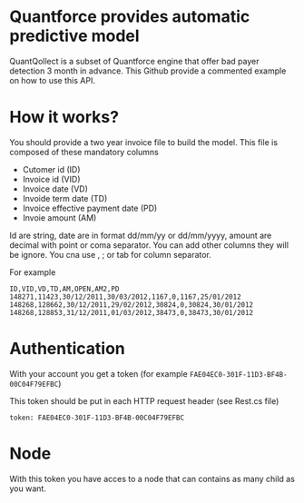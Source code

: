 # Quantforce provides automatic predictive model

QuantQollect is a subset of Quantforce engine that offer bad payer detection 3 month in advance. This Github provide a commented example on how to use this API.

# How it works?

You should provide a two year invoice file to build the model. This file is composed of these mandatory columns
- Cutomer id (ID)
- Invoice id (VID)
- Invoice date (VD)
- Invoide term date (TD)
- Invoice effective payment date (PD)
- Invoie amount (AM)
    
Id are string, date are in format dd/mm/yy or dd/mm/yyyy, amount are decimal with point or coma separator. You can add other columns they will be ignore. You cna use , ; or tab for column separator.

For example

`ID,VID,VD,TD,AM,OPEN,AM2,PD
148271,11423,30/12/2011,30/03/2012,1167,0,1167,25/01/2012
148268,128662,30/12/2011,29/02/2012,30824,0,30824,30/01/2012
148268,128853,31/12/2011,01/03/2012,38473,0,38473,30/01/2012`

# Authentication
With your account you get a token (for example `FAE04EC0-301F-11D3-BF4B-00C04F79EFBC`)

This token should be put in each HTTP request header (see Rest.cs file)

`token: FAE04EC0-301F-11D3-BF4B-00C04F79EFBC`

# Node
With this token you have acces to a node that can contains as many child as you want.
